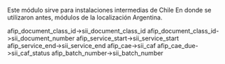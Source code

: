 
Este módulo sirve para instalaciones intermedias de Chile
En donde se utilizaron antes, módulos de la localización Argentina.


afip_document_class_id->sii_document_class_id
afip_document_class_id->sii_document_number
afip_service_start->sii_service_start
afip_service_end->sii_service_end
afip_cae->sii_caf
afip_cae_due->sii_caf_status
afip_batch_number->sii_batch_number






	